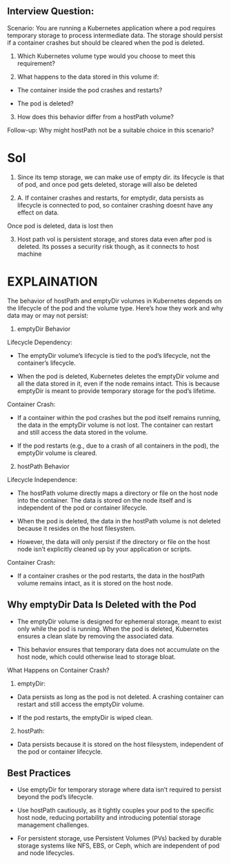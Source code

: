 
## Interview Question:

Scenario: You are running a Kubernetes application where a pod requires temporary storage to process intermediate data. The storage should persist if a container crashes but should be cleared when the pod is deleted.

1. Which Kubernetes volume type would you choose to meet this requirement?

2. What happens to the data stored in this volume if:

- The container inside the pod crashes and restarts?

- The pod is deleted?

3. How does this behavior differ from a hostPath volume?


Follow-up: Why might hostPath not be a suitable choice in this scenario?


# Sol


1. Since its temp storage, we can make use of empty dir. its lifecycle is that of pod, and once pod gets deleted, storage will also be deleted

2. A. If container crashes and restarts, for emptydir, data persists as lifecycle is connected to pod, so container crashing doesnt have any effect on data.

Once pod is deleted, data is lost then

3. Host path vol is persistent storage, and stores data even after pod is deleted. Its posses a security risk though, as it connects to host machine


# EXPLAINATION



The behavior of hostPath and emptyDir volumes in Kubernetes depends on the lifecycle of the pod and the volume type. Here’s how they work and why data may or may not persist:



1. emptyDir Behavior



Lifecycle Dependency:

- The emptyDir volume’s lifecycle is tied to the pod’s lifecycle, not the container’s lifecycle.

- When the pod is deleted, Kubernetes deletes the emptyDir volume and all the data stored in it, even if the node remains intact. This is because emptyDir is meant to provide temporary storage for the pod’s lifetime.

Container Crash:

- If a container within the pod crashes but the pod itself remains running, the data in the emptyDir volume is not lost. The container can restart and still access the data stored in the volume.

- If the pod restarts (e.g., due to a crash of all containers in the pod), the emptyDir volume is cleared.



2. hostPath Behavior



Lifecycle Independence:

- The hostPath volume directly maps a directory or file on the host node into the container. The data is stored on the node itself and is independent of the pod or container lifecycle.

- When the pod is deleted, the data in the hostPath volume is not deleted because it resides on the host filesystem.

- However, the data will only persist if the directory or file on the host node isn’t explicitly cleaned up by your application or scripts.

Container Crash:

- If a container crashes or the pod restarts, the data in the hostPath volume remains intact, as it is stored on the host node.


## Why emptyDir Data Is Deleted with the Pod



- The emptyDir volume is designed for ephemeral storage, meant to exist only while the pod is running. When the pod is deleted, Kubernetes ensures a clean slate by removing the associated data.

- This behavior ensures that temporary data does not accumulate on the host node, which could otherwise lead to storage bloat.



What Happens on Container Crash?



1. emptyDir:

- Data persists as long as the pod is not deleted. A crashing container can restart and still access the emptyDir volume.

- If the pod restarts, the emptyDir is wiped clean.

2. hostPath:

- Data persists because it is stored on the host filesystem, independent of the pod or container lifecycle.



## Best Practices



- Use emptyDir for temporary storage where data isn’t required to persist beyond the pod’s lifecycle.

- Use hostPath cautiously, as it tightly couples your pod to the specific host node, reducing portability and introducing potential storage management challenges.

- For persistent storage, use Persistent Volumes (PVs) backed by durable storage systems like NFS, EBS, or Ceph, which are independent of pod and node lifecycles.


